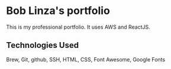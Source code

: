 # Bob Linza's portfolio

This is my professional portfolio. It uses AWS and ReactJS.

## Technologies Used

Brew, Git, github, SSH, HTML, CSS, Font Awesome, Google Fonts
